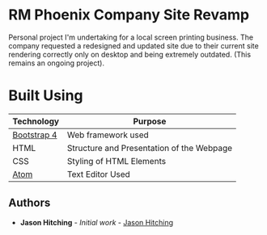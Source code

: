 # RM Phoenix Company Site Revamp

Personal project I'm undertaking for a local screen printing business. The company requested a redesigned and updated site due to their current site rendering correctly only on desktop and being extremely outdated. (This remains an ongoing project).

# Built Using

Technology | Purpose
------------ | -------------
[Bootstrap 4](https://getbootstrap.com/) | Web framework used
HTML | Structure and Presentation of the Webpage
CSS | Styling of HTML Elements
[Atom](https://atom.io/) | Text Editor Used

## Authors

* **Jason Hitching** - *Initial work* - [Jason Hitching](https://github.com/JasonHitching)
